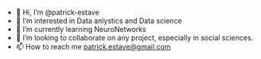 - 👋 Hi, I’m @patrick-estave
- 👀 I’m interested in Data anlystics and Data science
- 🌱 I’m currently learning NeuroNetworks
- 💞️ I’m looking to collaborate on any project, especially in social sciences.
- 📫 How to reach me patrick.estave@gmail.com

<!---
patrick-estave/patrick-estave is a ✨ special ✨ repository because its `README.md` (this file) appears on your GitHub profile.
You can click the Preview link to take a look at your changes.
--->
